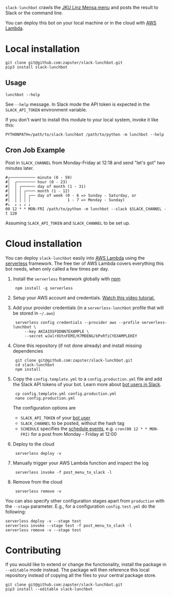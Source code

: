 `slack-lunchbot` crawls the [JKU Linz Mensa menu](http://menu.mensen.at/index/index/locid/1) and posts the result to Slack or the command line.

You can deploy this bot on your local machine or in the cloud with [AWS Lambda](https://aws.amazon.com/lambda).

Local installation
==================

    git clone git@github.com:zapster/slack-lunchbot.git
    pip3 install slack-lunchbot

Usage
-----

    lunchbot --help

See `--help` message. In Slack mode the API token is expected in the `SLACK_API_TOKEN` environment variable.

If you don't want to install this module to your local system, invoke it like this:

    PYTHONPATH=/path/to/slack-lunchbot /path/to/python -m lunchbot --help

Cron Job Example
----------------

Post in `SLACK_CHANNEL` from Monday-Friday at 12:18 and send "let's got" two minutes later.

```
#┌─────────── minute (0 - 59)
#│  ┌──────── hour (0 - 23)
#│  │ ┌────── day of month (1 - 31)
#│  │ │ ┌──── month (1 - 12)
#│  │ │ │ ┌── day of week (0 - 6 => Sunday - Saturday, or
#│  │ │ │ │                1 - 7 => Monday - Sunday)
#↓  ↓ ↓ ↓ ↓
00 12 * * MON-FRI /path/to/python -m lunchbot --slack $SLACK_CHANNEL -t 120
```

Assuming `SLACK_API_TOKEN` and `SLACK_CHANNEL` to be set up.

Cloud installation
==================

You can deploy `slack-lunchbot` easily into [AWS Lambda](https://aws.amazon.com/lambda) using the [serverless](https://serverless.com/) framework.
The free tier of AWS Lambda covers everything this bot needs, when only called a few times per day.

1. Install the `serverless` framework globally with [npm](https://www.npmjs.com/get-npm)

        npm install -g serverless

2. Setup your AWS account and credentials. [Watch this video tutorial.](https://www.youtube.com/watch?v=HSd9uYj2LJA)

3. Add your provider credentials (in a `serverless-lunchbot` profile that will be stored in `~/.aws`)

        serverless config credentials --provider aws --profile serverless-lunchbot \
            --key AKIAIOSFODNN7EXAMPLE \
            --secret wJalrXUtnFEMI/K7MDENG/bPxRfiCYEXAMPLEKEY

4. Clone this repository (if not done already) and install missing dependencies

        git clone git@github.com:zapster/slack-lunchbot.git
        cd slack-lunchbot
        npm install

5. Copy the `config.template.yml` to a `config.production.yml` file and add the Slack API tokens of your bot. Learn more about [bot users in Slack](https://api.slack.com/bot-users#setup).

        cp config.template.yml config.production.yml
        nano config.production.yml

    The configuration options are

    - `SLACK_API_TOKEN` of your [bot user](https://api.slack.com/bot-users#setup)
    - `SLACK_CHANNEL` to be posted, without the hash tag
    - `SCHEDULE` specifies the [schedule events](https://docs.aws.amazon.com/AmazonCloudWatch/latest/events/ScheduledEvents.html), e.g. `cron(00 12 * * MON-FRI)` for a post from Monday - Friday at 12:00

6. Deploy to the cloud

        serverless deploy -v

7. Manually trigger your AWS Lambda function and inspect the log

        serverless invoke -f post_menu_to_slack -l

8. Remove from the cloud

        serverless remove -v

You can also specify other configuration stages apart from `production` with the `--stage` parameter.
E.g., for a configuration `config.test.yml` do the following:

    serverless deploy -v --stage test
    serverless invoke --stage test -f post_menu_to_slack -l
    serverless remove -v --stage test

Contributing
============

If you would like to extend or change the functionality, install the package in `--editable` mode instead.
The package will then reference this local repository instead of copying all the files to your central package store.

    git clone git@github.com:zapster/slack-lunchbot.git
    pip3 install --editable slack-lunchbot
